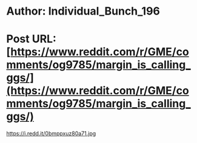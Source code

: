 # Author: Individual_Bunch_196
# Post URL: [https://www.reddit.com/r/GME/comments/og9785/margin_is_calling_ggs/](https://www.reddit.com/r/GME/comments/og9785/margin_is_calling_ggs/)


https://i.redd.it/0bmppxuz80a71.jpg